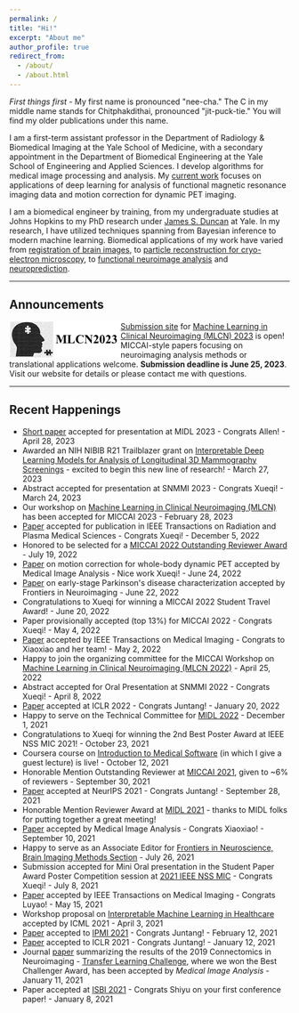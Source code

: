 ```yaml
---
permalink: /
title: "Hi!"
excerpt: "About me"
author_profile: true
redirect_from: 
  - /about/
  - /about.html
---
```


*First things first* - My first name is pronounced "nee-cha." The C in my middle name stands for Chitphakdithai, pronounced "jit-puck-tie." You will find my older publications under this name. 

I am a first-term assistant professor in the Department of Radiology & Biomedical Imaging at the Yale School of Medicine, with a secondary appointment in the Department of Biomedical Engineering at the Yale School of Engineering and Applied Sciences. I develop algorithms for medical image processing and analysis. My [current work](https://hellonicha.github.io/projects/) focuses on applications of deep learning for analysis of functional magnetic resonance imaging data and motion correction for dynamic PET imaging.

I am a biomedical engineer by training, from my undergraduate studies at Johns Hopkins to my PhD research under [James S. Duncan](https://medicine.yale.edu/diagnosticradiology/people/james_duncan-1.profile) at Yale. In my research, I have utilized techniques spanning from Bayesian inference to modern machine learning. Biomedical applications of my work have varied from [registration of brain images](https://link.springer.com/content/pdf/10.1007/978-3-642-15705-9_45.pdf), to [particle reconstruction for cryo-electron microscopy](https://www.sciencedirect.com/science/article/pii/S1047847715000714), to [functional neuroimage analysis](https://link.springer.com/content/pdf/10.1007%2F978-3-319-67389-9_42.pdf) and [neuroprediction](https://link.springer.com/content/pdf/10.1007%2F978-3-030-00931-1_38.pdf).

------

## Announcements
<img align="left" src="/files/mlcn_logo_cmt.png" />  [Submission site](https://cmt3.research.microsoft.com/MLCN2023) for [Machine Learning in Clinical Neuroimaging (MLCN) 2023](https://mlcnworkshop.github.io/) is open!  MICCAI-style papers focusing on neuroimaging analysis methods or translational applications welcome. **Submission deadline is June 25, 2023**. Visit our website for details or please contact me with questions. 


------

## Recent Happenings
- [Short paper](https://openreview.net/forum?id=B97_xzj69FK) accepted for presentation at MIDL 2023 - Congrats Allen! - April 28, 2023
- Awarded an NIH NIBIB R21 Trailblazer grant on [Interpretable Deep Learning Models for Analysis of Longitudinal 3D Mammography Screenings](https://reporter.nih.gov/search/O_K3c9eiFkCe987JO0iFPA/project-details/10667745) - excited to begin this new line of research! - March 27, 2023
- Abstract accepted for presentation at SNMMI 2023 - Congrats Xueqi! - March 24, 2023
- Our workshop on [Machine Learning in Clinical Neuroimaging (MLCN)](https://mlcnworkshop.github.io/) has been accepted for MICCAI 2023 - February 28, 2023
- [Paper](https://ieeexplore.ieee.org/abstract/document/9976893) accepted for publication in IEEE Transactions on Radiation and Plasma Medical Sciences - Congrats Xueqi! - December 5, 2022 
- Honored to be selected for a [MICCAI 2022 Outstanding Reviewer Award](https://conferences.miccai.org/2022/en/OUTSTANDING-REVIEWER-AWARDS.html) - July 19, 2022
- [Paper](https://arxiv.org/abs/2206.06341) on motion correction for whole-body dynamic PET accepted by Medical Image Analysis - Nice work Xueqi! - June 24, 2022
- [Paper](https://arxiv.org/abs/2202.12715) on early-stage Parkinson's disease characterization accepted by Frontiers in Neuroimaging - June 22, 2022
- Congratulations to Xueqi for winning a MICCAI 2022 Student Travel Award! - June 20, 2022 
- Paper provisionally accepted (top 13%) for MICCAI 2022 - Congrats Xueqi! - May 4, 2022
- [Paper](https://arxiv.org/pdf/2112.10166) accepted by IEEE Transactions on Medical Imaging - Congrats to Xiaoxiao and her team! - May 2, 2022
- Happy to join the organizing committee for the MICCAI Workshop on [Machine Learning in Clinical Neuroimaging (MLCN 2022)](https://mlcnws.com/) - April 25, 2022
- Abstract accepted for Oral Presentation at SNMMI 2022 - Congrats Xueqi! - April 8, 2022
- [Paper](https://openreview.net/forum?id=edONMAnhLu-) accepted at ICLR 2022 - Congrats Juntang! - January 20, 2022
- Happy to serve on the Technical Committee for [MIDL 2022](https://2022.midl.io/) - December 1, 2021
- Congratulations to Xueqi for winning the 2nd Best Poster Award at IEEE NSS MIC 2021! - October 23, 2021
- Coursera course on [Introduction to Medical Software](https://www.coursera.org/learn/introduction-to-medical-software) (in which I give a guest lecture) is live! - October 12, 2021
- Honorable Mention Outstanding Reviewer at [MICCAI 2021](https://www.miccai2021.org/en/MICCAI-2021-OUTSTANDING-REVIEWER-AWARDS.html), given to ~6% of reviewers - September 30, 2021
- [Paper](https://arxiv.org/abs/2110.05454) accepted at NeurIPS 2021 - Congrats Juntang! - September 28, 2021
- Honorable Mention Reviewer Award at [MIDL 2021](https://2021.midl.io/) - thanks to MIDL folks for putting together a great meeting! 
- [Paper](https://www.sciencedirect.com/science/article/abs/pii/S1361841521002784) accepted by Medical Image Analysis - Congrats Xiaoxiao! - September 10, 2021
- Happy to serve as an Associate Editor for [Frontiers in Neuroscience, Brain Imaging Methods Section](https://www.frontiersin.org/journals/all/sections/brain-imaging-methods) - July 26, 2021
- Submission accepted for Mini Oral presentation in the Student Paper Award Poster Competition session at [2021 IEEE NSS MIC](https://nssmic.ieee.org/2021/) - Congrats Xueqi! - July 8, 2021
- [Paper](https://ieeexplore.ieee.org/document/9438949) accepted by IEEE Transactions on Medical Imaging - Congrats Luyao! - May 15, 2021
- Workshop proposal on [Interpretable Machine Learning in Healthcare](https://sites.google.com/view/imlh2021/) accepted by ICML 2021 - April 3, 2021
- [Paper](https://link.springer.com/chapter/10.1007/978-3-030-78191-0_5) accepted to [IPMI 2021](http://ipmi2021.org/) - Congrats Juntang! - February 12, 2021
- [Paper](https://openreview.net/forum?id=blfSjHeFM_e) accepted to ICLR 2021 - Congrats Juntang! - January 12, 2021
- Journal [paper](https://arxiv.org/abs/2006.03611) summarizing the results of the 2019 Connectomics in Neuroimaging - [Transfer Learning Challenge](http://www.brainconnectivity.net/challenge.html), where we won the Best Challenger Award, has been accepted by _Medical Image Analysis_ - January 11, 2021
- Paper accepted at [ISBI 2021](https://biomedicalimaging.org/2021/) - Congrats Shiyu on your first conference paper! - January 8, 2021
